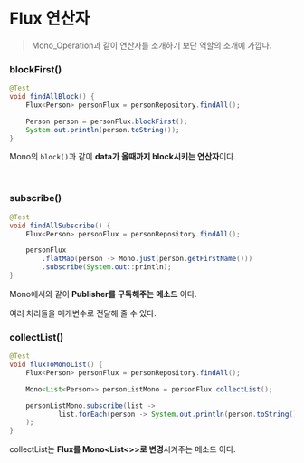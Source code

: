 # Flux 연산자

> Mono_Operation과 같이 연산자를 소개하기 보단 역할의 소개에 가깝다.

### blockFirst()

```java
@Test
void findAllBlock() {
    Flux<Person> personFlux = personRepository.findAll();

    Person person = personFlux.blockFirst();
    System.out.println(person.toString());
}
```

Mono의 `block()`과 같이 **data가 올때까지 block시키는 연산자**이다.

<br>

### subscribe()

```java
@Test
void findAllSubscribe() {
    Flux<Person> personFlux = personRepository.findAll();

    personFlux
        .flatMap(person -> Mono.just(person.getFirstName()))
        .subscribe(System.out::println);
}
```

Mono에서와 같이 **Publisher를 구독해주는 메소드** 이다.

여러 처리들을 매개변수로 전달해 줄 수 있다.

### collectList()

``` java
@Test
void fluxToMonoList() {
    Flux<Person> personFlux = personRepository.findAll();

    Mono<List<Person>> personListMono = personFlux.collectList();

    personListMono.subscribe(list ->
            list.forEach(person -> System.out.println(person.toString()))
    );
}
```

collectList는 **Flux를 Mono<List<>>로 변경**시켜주는 메소드 이다.

